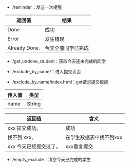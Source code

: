 - /reminder：发送一次提醒

| 返回值        | 结果               |
| ------------- | ------------------ |
| Done          | 成功               |
| Error         | 发生错误           |
| Already Done. | 今天全部同学已完成 |



- /get_undone_student：获取今天还未完成的同学



- /exclude_by_name/：进入提交页面



- /exclude_by_name/index.html：get请求提交数据

| 传入值 | 类型   |
| ------ | ------ |
| name   | String |

| 返回值                 | 含义                    |
| ---------------------- | ----------------------- |
| xxx 提交成功。         | 成功                    |
| 找不到 xxx。           | 在学生数据表中找不到xxx |
| xxx 今天已经提交过了。 | xxx重复提交             |



- /empty_exclude：清空今天已完成的学生

